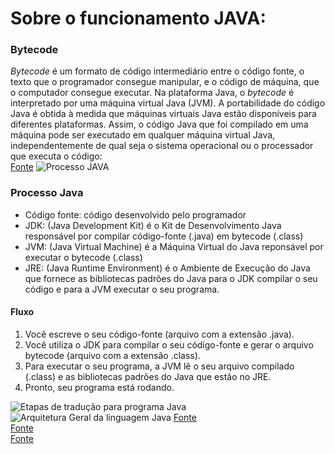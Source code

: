 # Sobre o funcionamento JAVA:  
### Bytecode  
 *Bytecode* é um formato de código intermediário entre o código fonte, o texto que o programador consegue manipular, e o código de máquina, que o computador consegue executar. Na plataforma Java, o *bytecode* é interpretado por uma máquina virtual Java (JVM). A portabilidade do código Java é obtida à medida que máquinas virtuais Java estão disponíveis para diferentes plataformas. Assim, o código Java que foi compilado em uma máquina pode ser executado em qualquer máquina virtual Java, independentemente de qual seja o sistema operacional ou o processador que executa o código:  
[Fonte](https://www.dca.fee.unicamp.br/cursos/PooJava/javaenv/bytecode.html) 
![Processo JAVA](https://www.dca.fee.unicamp.br/cursos/PooJava/javaenv/java_mec.gif) 
### Processo Java  
 - Código fonte: código desenvolvido pelo programador  
 - JDK: (Java Development Kit) é o Kit de Desenvolvimento Java responsável por compilar código-fonte (.java) em bytecode (.class)  
 - JVM: (Java Virtual Machine) é a Máquina Virtual do Java reponsável por executar o bytecode (.class)  
 - JRE: (Java Runtime Environment) é o Ambiente de Execução do Java que fornece as bibliotecas padrões do Java para o JDK compilar o seu código e para a JVM executar o seu programa.  
  #### Fluxo   
  1) Você escreve o seu código-fonte (arquivo com a extensão .java). 
  2) Você utiliza o JDK para compilar o seu código-fonte e gerar o arquivo bytecode (arquivo com a extensão .class). 
  3) Para executar o seu programa, a JVM lê o seu arquivo compilado (.class) e as bibliotecas padrões do Java que estão no JRE.  
  4) Pronto, seu programa está rodando. 
    
 ![Etapas de tradução para programa Java](http://videos.web-03.net/artigos/Higor_Medeiros/Execucao_Programas_Java/Execucao_Programas_Java1.jpg)
 ![Arquitetura Geral da linguagem Java](https://lh3.googleusercontent.com/-Jt7Ul-mEQac/Vjv3JFXTmGI/AAAAAAAAAQo/jAoHdtCIqN0/s1024-Ic42/ArquiteturaJava-Macro.png) 
 [Fonte](http://www.mauda.com.br/?p=805)  
 [Fonte](https://dicasdejava.com.br/qual-a-diferenca-entre-jdk-jre-e-jvm/)  
 [Fonte](https://www.devmedia.com.br/processo-de-traducao-e-execucao-de-programas-java/26915)  




 
